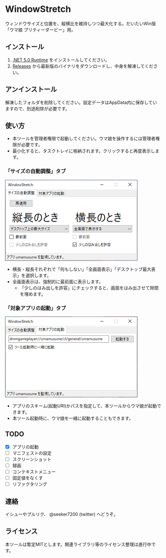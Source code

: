 # WindowStretch
ウィンドウサイズと位置を、縦横比を維持しつつ最大化する。だいたいWin版「ウマ娘 プリティーダービー」用。

## インストール
1. [.NET 5.0 Runtime](https://dotnet.microsoft.com/download/dotnet/5.0/runtime/) をインストールしてください。
2. [Releases](https://github.com/seeker3600/WindowStretch/releases) から最新版のバイナリをダウンロードし、中身を解凍してください。

## アンインストール
解凍したフォルダを削除してください。設定データはAppData内に保存していますので、別途削除が必要です。

## 使い方
* 本ツールを管理者権限で起動してください。ウマ娘を操作するには管理者権限が必要です。
* 最小化すると、タスクトレイに格納されます。クリックすると再度表示します。

### 「サイズの自動調整」タブ

![size](img/size.png)

* 横長・縦長それぞれで「何もしない」「全画面表示」「デスクトップ最大表示」を選択します。
* 全画面表示は、強制的に最前面に表示します。
	* 「少しのはみ出しを許容」にチェックすると、画面をはみ出させて隙間を埋めます。

### 「対象アプリの起動」タブ

![start](img/start.png)

* アプリのスキーム(起動URI)かパスを指定して、本ツールからウマ娘が起動できます。
* 本ツール起動時に、ウマ娘を一緒に起動することもできます。

## TODO
* [x] アプリの起動
* [ ] マニフェストの設定
* [ ] スクリーンショット
* [ ] 録画
* [ ] コンテキストメニュー
* [ ] 固定値をなくす
* [ ] リファクタリング

## 連絡
イシューやプルリク、 @seeker7200 (twitter) へどうぞ。

## ライセンス
本ツールは暫定MITとします。関連ライブラリ等のライセンス整理は進行中です。
